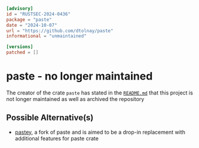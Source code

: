 ```toml
[advisory]
id = "RUSTSEC-2024-0436"
package = "paste"
date = "2024-10-07"
url = "https://github.com/dtolnay/paste"
informational = "unmaintained"

[versions]
patched = []
```

# paste - no longer maintained

The creator of the crate `paste` has stated in the [`README.md`](https://github.com/dtolnay/paste/blob/master/README.md) 
that this project is not longer maintained as well as archived the repository

## Possible Alternative(s)

- [pastey](https://crates.io/crates/pastey), a fork of paste and is aimed to be a drop-in replacement with additional features for paste crate
